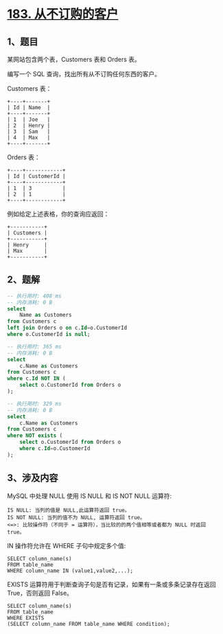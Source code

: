 # [183. 从不订购的客户](https://leetcode-cn.com/problems/customers-who-never-order/)

## 1、题目

某网站包含两个表，Customers 表和 Orders 表。

编写一个 SQL 查询，找出所有从不订购任何东西的客户。

Customers 表：

	+----+-------+
	| Id | Name  |
	+----+-------+
	| 1  | Joe   |
	| 2  | Henry |
	| 3  | Sam   |
	| 4  | Max   |
	+----+-------+

Orders 表：

	+----+------------+
	| Id | CustomerId |
	+----+------------+
	| 1  | 3          |
	| 2  | 1          |
	+----+------------+

例如给定上述表格，你的查询应返回：

	+-----------+
	| Customers |
	+-----------+
	| Henry     |
	| Max       |
	+-----------+


## 2、题解

```sql
-- 执行用时: 408 ms
-- 内存消耗: 0 B
select
    Name as Customers
from Customers c
left join Orders o on c.Id=o.CustomerId
where o.CustomerId is null; 
```

```sql
-- 执行用时: 365 ms
-- 内存消耗: 0 B
select 
    c.Name as Customers 
from Customers c 
where c.Id NOT IN (
    select o.CustomerId from Orders o
);
```

```sql
-- 执行用时: 329 ms
-- 内存消耗: 0 B
select 
    c.Name as Customers 
from Customers c 
where NOT exists (
    select o.CustomerId from Orders o 
    where c.Id=o.CustomerId
);
```


## 3、涉及内容

MySQL 中处理 NULL 使用 IS NULL 和 IS NOT NULL 运算符:

	IS NULL: 当列的值是 NULL,此运算符返回 true。
	IS NOT NULL: 当列的值不为 NULL, 运算符返回 true。
	<=>: 比较操作符（不同于 = 运算符），当比较的的两个值相等或者都为 NULL 时返回 true。

IN 操作符允许在 WHERE 子句中规定多个值:

	SELECT column_name(s)
	FROM table_name
	WHERE column_name IN (value1,value2,...);

EXISTS 运算符用于判断查询子句是否有记录，如果有一条或多条记录存在返回 True，否则返回 False。

	SELECT column_name(s)
	FROM table_name
	WHERE EXISTS
	(SELECT column_name FROM table_name WHERE condition);